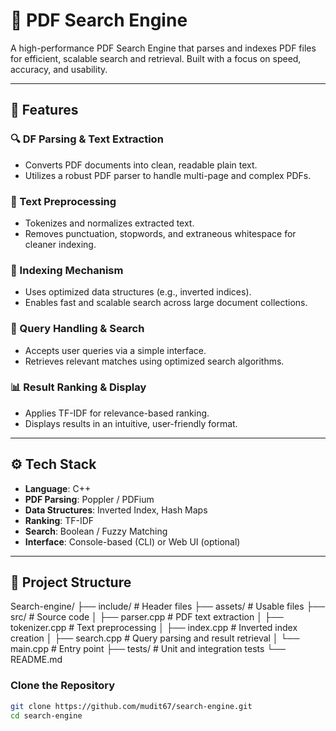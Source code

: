 # 📄 PDF Search Engine

A high-performance PDF Search Engine that parses and indexes PDF files for efficient, scalable search and retrieval. Built with a focus on speed, accuracy, and usability.

---

## 🚀 Features

### 🔍 DF Parsing & Text Extraction
- Converts PDF documents into clean, readable plain text.
- Utilizes a robust PDF parser to handle multi-page and complex PDFs.

### 🧹 Text Preprocessing
- Tokenizes and normalizes extracted text.
- Removes punctuation, stopwords, and extraneous whitespace for cleaner indexing.

### 🧠 Indexing Mechanism
- Uses optimized data structures (e.g., inverted indices).
- Enables fast and scalable search across large document collections.

### 📝 Query Handling & Search
- Accepts user queries via a simple interface.
- Retrieves relevant matches using optimized search algorithms.

### 📊 Result Ranking & Display
- Applies TF-IDF for relevance-based ranking.
- Displays results in an intuitive, user-friendly format.

---

## ⚙️ Tech Stack

- **Language**: C++  
- **PDF Parsing**: Poppler / PDFium  
- **Data Structures**: Inverted Index, Hash Maps  
- **Ranking**: TF-IDF  
- **Search**: Boolean / Fuzzy Matching  
- **Interface**: Console-based (CLI) or Web UI (optional)

---

## 📁 Project Structure

Search-engine/
├── include/ # Header files
├── assets/ # Usable files
├── src/ # Source code
│ ├── parser.cpp # PDF text extraction
│ ├── tokenizer.cpp # Text preprocessing
│ ├── index.cpp # Inverted index creation
│ ├── search.cpp # Query parsing and result retrieval
│ └── main.cpp # Entry point
├── tests/ # Unit and integration tests
└── README.md

### Clone the Repository
```bash
git clone https://github.com/mudit67/search-engine.git
cd search-engine
